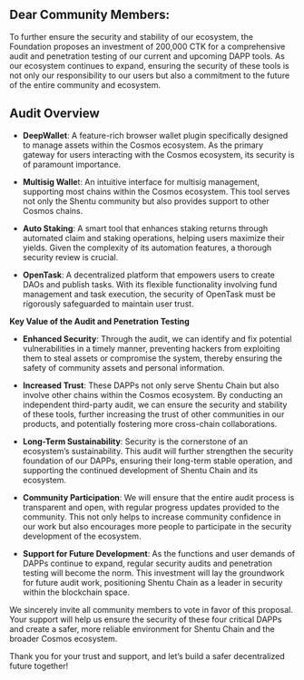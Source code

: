## Dear Community Members:

To further ensure the security and stability of our ecosystem, the Foundation proposes an investment of 200,000 CTK for a comprehensive audit and penetration testing of our current and upcoming DAPP tools. As our ecosystem continues to expand, ensuring the security of these tools is not only our responsibility to our users but also a commitment to the future of the entire community and ecosystem.

## Audit Overview

 - **DeepWallet**: A feature-rich browser wallet plugin specifically designed to manage assets within the Cosmos ecosystem. As the primary gateway for users interacting with the Cosmos ecosystem, its security is of paramount importance.

 - **Multisig Walle**t: An intuitive interface for multisig management, supporting most chains within the Cosmos ecosystem. This tool serves not only the Shentu community but also provides support to other Cosmos chains.

- **Auto Staking**: A smart tool that enhances staking returns through automated claim and staking operations, helping users maximize their yields. Given the complexity of its automation features, a thorough security review is crucial.

- **OpenTask**: A decentralized platform that empowers users to create DAOs and publish tasks. With its flexible functionality involving fund management and task execution, the security of OpenTask must be rigorously safeguarded to maintain user trust.

**Key Value of the Audit and Penetration Testing**

- **Enhanced Security**: Through the audit, we can identify and fix potential vulnerabilities in a timely manner, preventing hackers from exploiting them to steal assets or compromise the system, thereby ensuring the safety of community assets and personal information.

- **Increased Trust**: These DAPPs not only serve Shentu Chain but also involve other chains within the Cosmos ecosystem. By conducting an independent third-party audit, we can ensure the security and stability of these tools, further increasing the trust of other communities in our products, and potentially fostering more cross-chain collaborations.

- **Long-Term Sustainability**: Security is the cornerstone of an ecosystem’s sustainability. This audit will further strengthen the security foundation of our DAPPs, ensuring their long-term stable operation, and supporting the continued development of Shentu Chain and its ecosystem.

- **Community Participation**: We will ensure that the entire audit process is transparent and open, with regular progress updates provided to the community. This not only helps to increase community confidence in our work but also encourages more people to participate in the security development of the ecosystem.

 - **Support for Future Development**: As the functions and user demands of DAPPs continue to expand, regular security audits and penetration testing will become the norm. This investment will lay the groundwork for future audit work, positioning Shentu Chain as a leader in security within the blockchain space.

We sincerely invite all community members to vote in favor of this proposal. Your support will help us ensure the security of these four critical DAPPs and create a safer, more reliable environment for Shentu Chain and the broader Cosmos ecosystem.

Thank you for your trust and support, and let’s build a safer decentralized future together!

